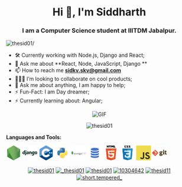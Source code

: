 
<h1 align="center">Hi 👋, I'm Siddharth</h1>
<h3 align="center">I am a Computer Science student at IIITDM Jabalpur.</h3>
<p align="left"> <img src=https://komarev.com/ghpvc/?username=thesid01 alt=thesid01/> </p>


- 🛠 Currently working with Node.js, Django and React; 
- 💬 Ask me about **React, Node, JavaScript, Django **
- 📫 How to reach me **sidkv.skv@gmail.com**
- 👨🏻‍💻 I’m looking to collaborate on cool products;
- 💬 Ask me about anything, I am happy to help;
- ⚡️ Fun-Fact: I am Day dreamer;
- ⚡️ Currently learning about: Angular;

<p align="center">
  <img height="250" width="400" alt="GIF" src="https://miro.medium.com/max/1360/1*IRGHmiGsa16stedQvIaZfw.gif" />
 </p>
 <p align="center">
  <img src=https://github-readme-stats.vercel.app/api?username=thesid01&show_icons=true alt=thesid01 />
</p> 


**Languages and Tools:**  

<code><img height="40" src="https://raw.githubusercontent.com/github/explore/80688e429a7d4ef2fca1e82350fe8e3517d3494d/topics/nodejs/nodejs.png"></code>
<code><img height="40" src="https://raw.githubusercontent.com/github/explore/80688e429a7d4ef2fca1e82350fe8e3517d3494d/topics/django/django.png"></code>
<code><img height="40" src="https://raw.githubusercontent.com/github/explore/80688e429a7d4ef2fca1e82350fe8e3517d3494d/topics/cpp/cpp.png"></code>
<code><img height="40" src="https://raw.githubusercontent.com/github/explore/80688e429a7d4ef2fca1e82350fe8e3517d3494d/topics/python/python.png"></code>
<code><img height="40" src="https://raw.githubusercontent.com/github/explore/80688e429a7d4ef2fca1e82350fe8e3517d3494d/topics/mongodb/mongodb.png"></code>
<code><img height="40" src="https://raw.githubusercontent.com/github/explore/80688e429a7d4ef2fca1e82350fe8e3517d3494d/topics/sql/sql.png"></code>
<code><img height="40" src="https://raw.githubusercontent.com/github/explore/80688e429a7d4ef2fca1e82350fe8e3517d3494d/topics/html/html.png"></code>
<code><img height="40" src="https://raw.githubusercontent.com/github/explore/80688e429a7d4ef2fca1e82350fe8e3517d3494d/topics/css/css.png"></code>
<code><img height="40" src="https://raw.githubusercontent.com/github/explore/80688e429a7d4ef2fca1e82350fe8e3517d3494d/topics/javascript/javascript.png"></code>
<code><img height="40" src="https://raw.githubusercontent.com/github/explore/80688e429a7d4ef2fca1e82350fe8e3517d3494d/topics/git/git.png"></code>

<p align="center">
<a href=https://codepen.io/thesid01 target="blank"><img align="center" src=https://cdn.jsdelivr.net/npm/simple-icons@3.0.1/icons/codepen.svg alt="thesid01" height="20" width="20" /></a>
<a href=https://twitter.com/_thesid01 target="blank"><img align="center" src=https://cdn.jsdelivr.net/npm/simple-icons@3.0.1/icons/twitter.svg alt="_thesid01" height="20" width="20" /></a>
<a href=https://linkedin.com/in/thesid01 target="blank"><img align="center" src=https://cdn.jsdelivr.net/npm/simple-icons@3.0.1/icons/linkedin.svg alt="thesid01" height="20" width="20" /></a>
<a href=https://stackoverflow.com/users/10304642 target="blank"><img align="center" src=https://cdn.jsdelivr.net/npm/simple-icons@3.0.1/icons/stackoverflow.svg alt="10304642" height="20" width="20" /></a>
<a href=https://fb.com/thesid11 target="blank"><img align="center" src=https://cdn.jsdelivr.net/npm/simple-icons@3.0.1/icons/facebook.svg alt="thesid11" height="20" width="20" /></a>
<a href=https://instagram.com/short.tempered_ target="blank"><img align="center" src=https://cdn.jsdelivr.net/npm/simple-icons@3.0.1/icons/instagram.svg alt="short.tempered_" height="20" width="20" /></a>
</p>

